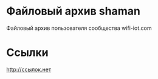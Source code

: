Файловый архив shaman
=====================

Файловый архив пользователя сообщества wifi-iot.com


Ссылки
======

http://ссылок.нет

